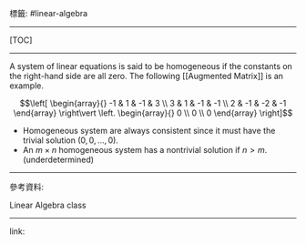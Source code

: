 標籤: #linear-algebra 

---

[TOC]

---

A system of linear equations is said to be homogeneous if the constants on the right-hand side are all zero. The following [[Augmented Matrix]] is an example.

$$\left[
	\begin{array}{}
		-1 & 1 & -1 & 3 \\
		3 & 1 & -1 & -1 \\
		2 & -1 & -2 & -1
	\end{array}
\right\vert
\left.
	\begin{array}{}
		0 \\
		0 \\
		0
	\end{array}
\right]$$

- Homogeneous system are always consistent since it must have the trivial solution $(0, 0, \dots, 0)$.
- An $m \times n$ homogeneous system has a nontrivial solution if $n > m$. (underdetermined)

---

參考資料:

Linear Algebra class

---

link:

